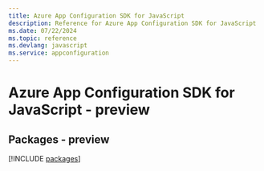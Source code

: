 ```yaml
---
title: Azure App Configuration SDK for JavaScript
description: Reference for Azure App Configuration SDK for JavaScript
ms.date: 07/22/2024
ms.topic: reference
ms.devlang: javascript
ms.service: appconfiguration
---
```

# Azure App Configuration SDK for JavaScript - preview
## Packages - preview
[!INCLUDE [packages](app-configuration-index.md)]